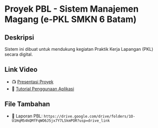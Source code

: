 # Proyek PBL - Sistem Manajemen Magang (e-PKL SMKN 6 Batam)

## Deskripsi
Sistem ini dibuat untuk mendukung kegiatan Praktik Kerja Lapangan (PKL) secara digital.

## Link Video
- 📺 [Presentasi Proyek](https://youtu.be/e1Dt-8Jpb6w?si=om51k7oNkrSoNmDt)
- 🎥 [Tutorial Penggunaan Aplikasi](https://youtu.be/Jivxi0cy33M?si=3ccwjP-OHfFQizXI)

## File Tambahan
- 📄 Laporan PBL: `https://drive.google.com/drive/folders/1O-U1HqM54kQMfFqWO6J5jx7Y7LSkmPOR?usp=drive_link`